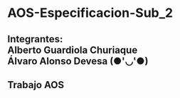 # AOS-Especificacion-Sub_2

## Integrantes:<br>Alberto Guardiola Churiaque<br>Álvaro Alonso Devesa (●'◡'●)

## Trabajo AOS
